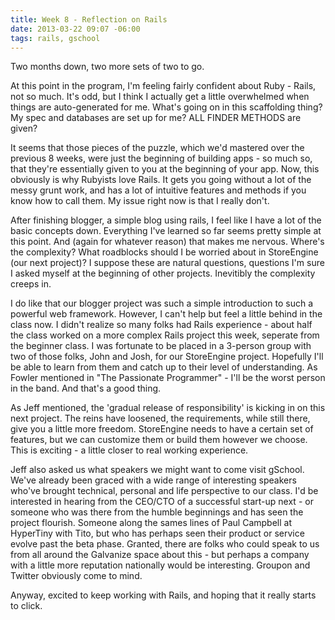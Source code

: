 ```yaml
---
title: Week 8 - Reflection on Rails
date: 2013-03-22 09:07 -06:00
tags: rails, gschool
---
```


Two months down, two more sets of two to go.

At this point in the program, I'm feeling fairly confident about Ruby - Rails, not so much. It's odd, but I think I actually get a little overwhelmed when things are auto-generated for me. What's going on in this scaffolding thing? My spec and databases are set up for me? ALL FINDER METHODS are given?

It seems that those pieces of the puzzle, which we'd mastered over the previous 8 weeks, were just the beginning of building apps - so much so, that they're essentially given to you at the beginning of your app. Now, this obviously is why Rubyists love Rails. It gets you going without a lot of the messy grunt work, and has a lot of intuitive features and methods if you know how to call them. My issue right now is that I really don't.

After finishing blogger, a simple blog using rails, I feel like I have a lot of the basic concepts down. Everything I've learned so far seems pretty simple at this point. And (again for whatever reason) that makes me nervous. Where's the complexity? What roadblocks should I be worried about in StoreEngine (our next project)? I suppose these are natural questions, questions I'm sure I asked myself at the beginning of other projects. Inevitibly the complexity creeps in.

I do like that our blogger project was such a simple introduction to such a powerful web framework. However, I can't help but feel a little behind in the class now. I didn't realize so many folks had Rails experience - about half the class worked on a more complex Rails project this week, seperate from the beginner class. I was fortunate to be placed in a 3-person group with two of those folks, John and Josh, for our StoreEngine project. Hopefully I'll be able to learn from them and catch up to their level of understanding. As Fowler mentioned in "The Passionate Programmer" - I'll be the worst person in the band. And that's a good thing.

As Jeff mentioned, the 'gradual release of responsibility' is kicking in on this next project. The reins have loosened, the requirements, while still there, give you a little more freedom. StoreEngine needs to have a certain set of features, but we can customize them or build them however we choose. This is exciting - a little closer to real working experience.

Jeff also asked us what speakers we might want to come visit gSchool. We've already been graced with a wide range of interesting speakers who've brought technical, personal and life perspective to our class. I'd be interested in hearing from the CEO/CTO of a successful start-up next - or someone who was there from the humble beginnings and has seen the project flourish. Someone along the sames lines of Paul Campbell at HyperTiny with Tito, but who has perhaps seen their product or service evolve past the beta phase. Granted, there are folks who could speak to us from all around the Galvanize space about this - but perhaps a company with a little more reputation nationally would be interesting. Groupon and Twitter obviously come to mind.

Anyway, excited to keep working with Rails, and hoping that it really starts to click.